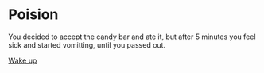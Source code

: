 # Poision
You decided to accept the candy bar and ate it, but after 5 minutes you feel sick and started vomitting, until you passed out.

[Wake up](wakeup.md)
